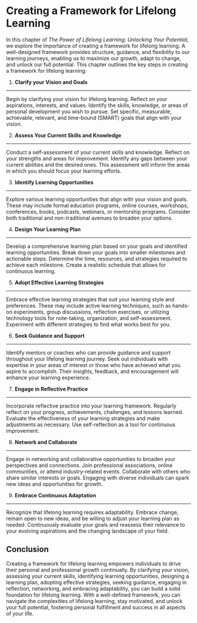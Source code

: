 Creating a Framework for Lifelong Learning
===================================================

In this chapter of *The Power of Lifelong Learning: Unlocking Your Potential*, we explore the importance of creating a framework for lifelong learning. A well-designed framework provides structure, guidance, and flexibility to our learning journeys, enabling us to maximize our growth, adapt to change, and unlock our full potential. This chapter outlines the key steps in creating a framework for lifelong learning:

1. **Clarify your Vision and Goals**
------------------------------------

Begin by clarifying your vision for lifelong learning. Reflect on your aspirations, interests, and values. Identify the skills, knowledge, or areas of personal development you wish to pursue. Set specific, measurable, achievable, relevant, and time-bound (SMART) goals that align with your vision.

2. **Assess Your Current Skills and Knowledge**
-----------------------------------------------

Conduct a self-assessment of your current skills and knowledge. Reflect on your strengths and areas for improvement. Identify any gaps between your current abilities and the desired ones. This assessment will inform the areas in which you should focus your learning efforts.

3. **Identify Learning Opportunities**
--------------------------------------

Explore various learning opportunities that align with your vision and goals. These may include formal education programs, online courses, workshops, conferences, books, podcasts, webinars, or mentorship programs. Consider both traditional and non-traditional avenues to broaden your options.

4. **Design Your Learning Plan**
--------------------------------

Develop a comprehensive learning plan based on your goals and identified learning opportunities. Break down your goals into smaller milestones and actionable steps. Determine the time, resources, and strategies required to achieve each milestone. Create a realistic schedule that allows for continuous learning.

5. **Adopt Effective Learning Strategies**
------------------------------------------

Embrace effective learning strategies that suit your learning style and preferences. These may include active learning techniques, such as hands-on experiments, group discussions, reflection exercises, or utilizing technology tools for note-taking, organization, and self-assessment. Experiment with different strategies to find what works best for you.

6. **Seek Guidance and Support**
--------------------------------

Identify mentors or coaches who can provide guidance and support throughout your lifelong learning journey. Seek out individuals with expertise in your areas of interest or those who have achieved what you aspire to accomplish. Their insights, feedback, and encouragement will enhance your learning experience.

7. **Engage in Reflective Practice**
------------------------------------

Incorporate reflective practice into your learning framework. Regularly reflect on your progress, achievements, challenges, and lessons learned. Evaluate the effectiveness of your learning strategies and make adjustments as necessary. Use self-reflection as a tool for continuous improvement.

8. **Network and Collaborate**
------------------------------

Engage in networking and collaborative opportunities to broaden your perspectives and connections. Join professional associations, online communities, or attend industry-related events. Collaborate with others who share similar interests or goals. Engaging with diverse individuals can spark new ideas and opportunities for growth.

9. **Embrace Continuous Adaptation**
------------------------------------

Recognize that lifelong learning requires adaptability. Embrace change, remain open to new ideas, and be willing to adjust your learning plan as needed. Continuously evaluate your goals and reassess their relevance to your evolving aspirations and the changing landscape of your field.

Conclusion
----------

Creating a framework for lifelong learning empowers individuals to drive their personal and professional growth continually. By clarifying your vision, assessing your current skills, identifying learning opportunities, designing a learning plan, adopting effective strategies, seeking guidance, engaging in reflection, networking, and embracing adaptability, you can build a solid foundation for lifelong learning. With a well-defined framework, you can navigate the complexities of lifelong learning, stay motivated, and unlock your full potential, fostering personal fulfillment and success in all aspects of your life.
